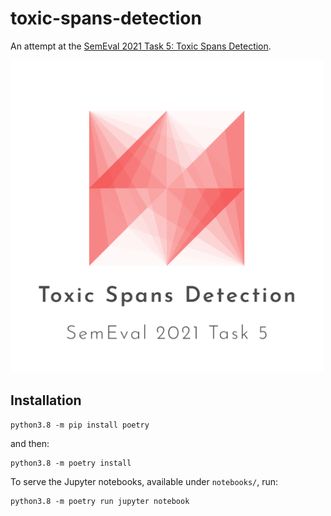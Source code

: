 # toxic-spans-detection
An attempt at the [SemEval 2021 Task 5: Toxic Spans Detection](https://competitions.codalab.org/competitions/25623#learn_the_details-overview).

<img src="static/semeval.png" alt="drawing" width="500"/>

## Installation

```shell
python3.8 -m pip install poetry
```

and then:

```shell
python3.8 -m poetry install
```

To serve the Jupyter notebooks, available under `notebooks/`, run:

```shell
python3.8 -m poetry run jupyter notebook
```
